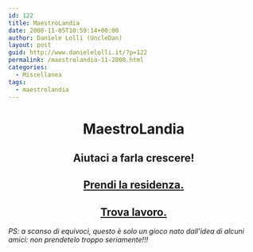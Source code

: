 ```yaml
---
id: 122
title: MaestroLandia
date: 2008-11-05T10:59:14+00:00
author: Daniele Lolli (UncleDan)
layout: post
guid: http://www.danielelolli.it/?p=122
permalink: /maestrolandia-11-2008.html
categories:
  - Miscellanea
tags:
  - maestrolandia
---
```

<h1 style="text-align: center;">
  <strong>MaestroLandia</strong>
</h1>

<h2 style="text-align: center;">
  <strong>Aiutaci a farla crescere!</strong>
</h2>

<h2 style="text-align: center;">
  <a title="Prendi la residenza." href="http://maestrolandia.myminicity.com/" target="_blank">Prendi la residenza.</a>
</h2>

<h2 style="text-align: center;">
  <a href="http://maestrolandia.myminicity.com/ind" target="_blank">Trova lavoro.</a>
</h2>

<p style="text-align: left;">
  <em>PS: a scanso di equivoci, questo è solo un gioco nato dall&#8217;idea di alcuni amici: non prendetelo troppo seriamente!!!</em>
</p>

<p style="text-align: justify;">